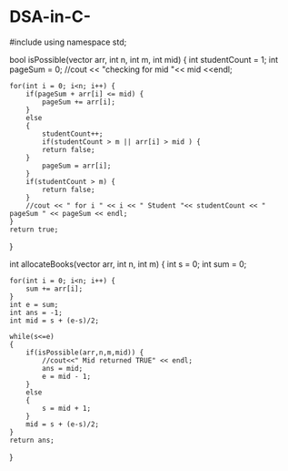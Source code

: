 # DSA-in-C-
#include<vector>
using namespace std;

bool isPossible(vector<int> arr, int n, int m, int mid) {
    int studentCount = 1;
    int pageSum = 0;
    //cout << "checking for mid "<< mid <<endl;
    
    for(int i = 0; i<n; i++) {
        if(pageSum + arr[i] <= mid) {
            pageSum += arr[i];
        }
        else
        {
            studentCount++;
            if(studentCount > m || arr[i] > mid ) {
            return false;
        }
            pageSum = arr[i];
        }
        if(studentCount > m) {
            return false;
        }
        //cout << " for i " << i << " Student "<< studentCount << " pageSum " << pageSum << endl;
    }
    return true;
}

int allocateBooks(vector<int> arr, int n, int m) {
    int s = 0;
    int sum = 0;
    
    for(int i = 0; i<n; i++) {
        sum += arr[i];
    }
    int e = sum;
    int ans = -1;
    int mid = s + (e-s)/2;
    
    while(s<=e)
    {
        if(isPossible(arr,n,m,mid)) {
            //cout<<" Mid returned TRUE" << endl;
            ans = mid;
            e = mid - 1;
        }
        else
        {
            s = mid + 1;
        }
        mid = s + (e-s)/2;
    }
    return ans;
}
